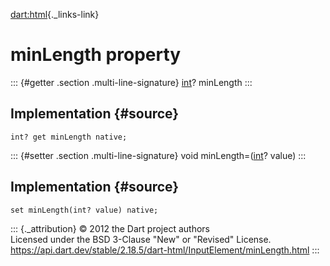 [dart:html](../../dart-html/dart-html-library){._links-link}

minLength property
==================

::: {#getter .section .multi-line-signature}
[int](../../dart-core/int-class)? minLength
:::

Implementation {#source}
--------------

``` {.language-dart data-language="dart"}
int? get minLength native;
```

::: {#setter .section .multi-line-signature}
void minLength=([int](../../dart-core/int-class)? value)
:::

Implementation {#source}
--------------

``` {.language-dart data-language="dart"}
set minLength(int? value) native;
```

::: {._attribution}
© 2012 the Dart project authors\
Licensed under the BSD 3-Clause \"New\" or \"Revised\" License.\
<https://api.dart.dev/stable/2.18.5/dart-html/InputElement/minLength.html>
:::
